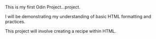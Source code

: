 This is my first Odin Project...project.

I will be demonstrating my understanding of basic HTML formatting and practices. 

This project will involve creating a recipe within HTML.